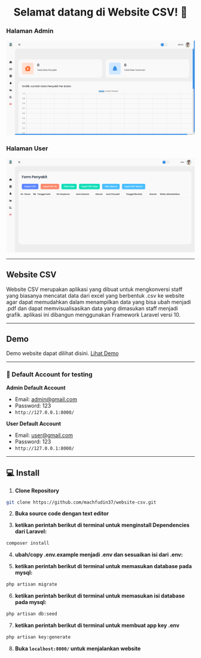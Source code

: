 

<h1 align="center">Selamat datang di Website CSV! 👋</h1>

 ### Halaman Admin
![Admin Panel](https://github.com/machfudin37/website-csv/blob/main/tampilan/ui-admin.png?raw=true)


 ### Halaman User
![User Panel](https://github.com/machfudin37/website-csv/blob/main/tampilan/ui-user.png?raw=true)

------------

## Website CSV
Website CSV merupakan aplikasi yang dibuat untuk mengkonversi staff yang biasanya mencatat data dari excel yang berbentuk .csv ke website agar dapat memudahkan dalam menampilkan data yang bisa ubah menjadi .pdf dan dapat memvisualisasikan data yang dimasukan staff menjadi grafik. aplikasi ini dibangun menggunakan Framework Laravel versi 10.

------------

## Demo
Demo website dapat dilihat disini. [Lihat Demo](https://youtu.be/AvtI2iBWaos)

------------
 ### 👤 Default Account for testing
	
**Admin Default Account**
- Email: admin@gmail.com
- Password: 123
- ```http://127.0.0.1:8000/```

**User Default Account**
- Email: user@gmail.com
- Password: 123
- ```http://127.0.0.1:8000/```

------------
## 💻 Install

1. **Clone Repository**
```bash
git clone https://github.com/machfudin37/website-csv.git
```

2. **Buka source code dengan text editor**

3. **ketikan perintah berikut di terminal untuk menginstall Dependencies dari Laravel:**
```bash
composer install
```

4. **ubah/copy .env.example menjadi .env dan sesuaikan isi dari .env:**

5. **ketikan perintah berikut di terminal untuk memasukan database pada mysql:**
```bash
php artisan migrate
```

6. **ketikan perintah berikut di terminal untuk memasukan isi database pada mysql:**
```bash
php artisan db:seed
```

7. **ketikan perintah berikut di terminal untuk membuat app key .env**
```bash
php artisan key:generate
```

8. **Buka ```localhost:8000/``` untuk menjalankan website**
